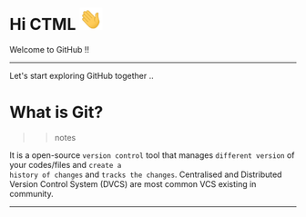 # Hi CTML <a target="_blank" rel="noopener noreferrer" href="https://github.com/anand-me/anand-me.github.io/blob/master/Favicon/hello.gif"><img src="https://github.com/anand-me/anand-me.github.io/blob/master/Favicon/hello.gif" width="40px" style="max-width:100%;"></a>
Welcome to GitHub !!

---
Let's start exploring GitHub together ..
# What is Git?

>> notes

It is a open-source <code>version control</code> tool that manages <code>different version</code> of your codes/files and <code>create a history of changes</code> and <code>tracks the changes</code>. Centralised and Distributed Version Control System (DVCS) are most common VCS existing in community.


---
